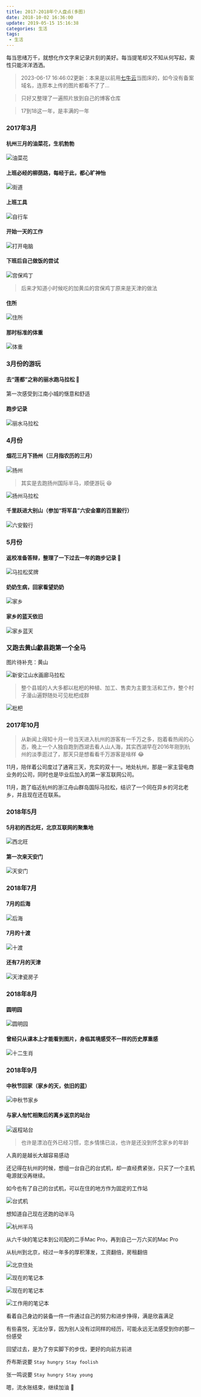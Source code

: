 ```yaml
---
title: 2017-2018年个人盘点(多图)
date: 2018-10-02 16:36:00
update: 2019-05-15 15:16:38
categories: 生活
tags:
 - 生活
---
```


每当思绪万千，就想化作文字来记录片刻的美好。每当提笔却又不知从何写起，索性只能洋洋洒洒。

<!--more-->

> 2023-06-17 16:46:02更新：本来是以前用[七牛云](portal.qiniu.com)当图床的，如今没有备案域名，连原本上传的图片都看不了了...

> 只好又整理了一遍照片放到自己的博客仓库

> 17到18这一年，是丰满的一年

### 2017年3月

#### 杭州三月的油菜花，生机勃勃

![油菜花](youcaihua.jpeg)

#### 上班必经的柳荫路，每经于此，都心旷神怡

![街道](road.jpeg)

#### 上班工具

![自行车](bicycle.jpeg)

#### 开始一天的工作

![打开电脑](work.jpeg)

#### 下班后自己做饭的尝试

![宫保鸡丁](food.jpeg)

> 后来才知道小时候吃的加黄瓜的宫保鸡丁原来是天津的做法

#### 住所

![住所](apartment.jpeg)

#### 那时标准的体重

![体重](weight.jpeg)

### 3月份的游玩

#### 去“莲都”之称的丽水跑马拉松 :runner: 

第一次感受到江南小城的惬意和舒适

#### 跑步记录

![丽水马拉松](lishui.jpeg)

### 4月份

#### 烟花三月下扬州（三月指农历的三月）

![扬州](yangzhou.jpeg)

> 其实是去跑扬州国际半马，顺便游玩 :satisfied:

![扬州马拉松](yangzhou.jpeg)

#### 千里跃进大别山（参加“将军县”六安金寨的百里毅行）

![六安毅行](liuanhiking.jpeg)

### 5月份

#### 返校准备答辩，整理了一下过去一年的跑步记录 :runner: 

![马拉松奖牌](marathon_award.jpeg)

#### 奶奶生病，回家看望奶奶

![家乡](hospital.jpeg)

#### 家乡的蓝天依旧

![家乡蓝天](blue_sky.jpeg)

### 又跑去黄山歙县跑第一个全马

图片待补充：黄山

![新安江山水画廊马拉松](huangshan.jpeg)

> 整个县城的人大多都以枇杷的种植、加工、售卖为主要生活和工作，整个村子漫山遍野随处可见枇杷成群

![枇杷](pipa.jpeg)

### 2017年10月

> 从新闻上得知十月一号当天进入杭州的游客有一千万之多，抱着看热闹的心态，晚上一个人独自跑到西湖去看人山人海，其实西湖早在2016年刚到杭州的淡季逛过了，那天只是想看看千万游客是啥样 :joy: 

11月，陪伴着公司度过了通宵三天，充实的双十一。地处杭州，那是一家主营电商业务的公司，同时也是毕业后加入的第一家互联网公司。

11月，跑了临近杭州的浙江舟山群岛国际马拉松，结识了一个同在异乡的河北老乡，并且现在还在联系。

### 2018年5月

#### 5月初的西北旺，北京互联网的聚集地

![西北旺](xibeiwang.jpeg)

#### 第一次来天安门

![天安门](tiananmen.jpeg)

### 2018年7月

#### 7月的后海

![后海](houhai.jpeg)

#### 7月的十渡

![十渡](shidu.jpeg)

#### 还有7月的天津

![天津瓷房子](tianjin.jpeg)

### 2018年8月

#### 圆明园

![圆明园](yuanmingyuan.jpeg)

#### 曾经只从课本上才能看到图片，身临其境感受不一样的历史厚重感

![十二生肖](shengxiao.jpeg)

### 2018年9月

#### 中秋节回家（家乡的天，依旧的蓝）

![中秋节家乡](zhongqiu.jpeg)

#### 与家人匆忙相聚后的离乡返京的站台

![返程站台](station.jpeg)

> 也许是漂泊在外已经习惯，恋乡情愫已淡，也许是还没到怀念家乡的年龄

人真的是越长大越容易感动

还记得在杭州的时候，想组一台自己的台式机，却一直经费紧张，只买了一个主机电源就没再继续。

如今也有了自己的台式机，可以在住的地方作为固定的工作站

![台式机](taishiji.jpeg)

想知道自己现在还跑的动半马

![杭州半马](hangzhou_run.jpeg)

从六千块的笔记本到公司配的二手Mac Pro，再到自己一万六买的Mac Pro

从杭州到北京，经过一年多的厚积薄发，工资翻倍，房租翻倍

![北京住处](beijing_apartment.jpeg)

![现在的笔记本](my_computer.jpeg)

![现在的笔记本](computer.jpeg)

![工作用的笔记本](work_computer.jpeg)

看着自己身边的装备一件一件通过自己的努力和进步挣得，满是欣喜满足

有些喜悦，无法分享，因为别人没有过同样的经历，可能永远无法感受到你的那一份感受

回望过去，是为了夯实脚下的步伐，更好的向前方前进

乔布斯说要 `Stay hungry Stay foolish`

张一鸣说要 `Stay hungry Stay young`

嗯，流水账结束，继续加油 :muscle: